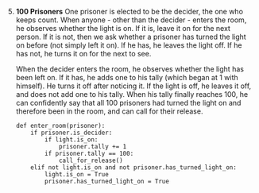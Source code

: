 

 5. **100 Prisoners**
    One prisoner is elected to be the decider, the one who keeps count. When anyone - other than the decider - enters the room, he observes whether the light is on. If it is, leave it on for the next person. If it is not, then we ask whether a prisoner has turned the light on before (not simply left it on). If he has, he leaves the light off. If he has not, he turns it on for the next to see.
    
    When the decider enters the room, he observes whether the light has been left on. If it has, he adds one to his tally (which began at 1 with himself). He turns it off after noticing it. If the light is off, he leaves it off, and does not add one to his tally. When his tally finally reaches 100, he can confidently say that all 100 prisoners had turned the light on and therefore been in the room, and can call for their release.
    
    ```
    def enter_room(prisoner):
        if prisoner.is_decider:
            if light.is_on:
                prisoner.tally += 1
            if prisoner.tally == 100:
                call_for_release()
        elif not light.is_on and not prisoner.has_turned_light_on:
            light.is_on = True
            prisoner.has_turned_light_on = True
    ```